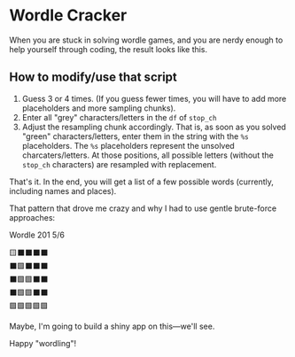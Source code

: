 # Wordle Cracker

When you are stuck in solving wordle games, and you are nerdy enough to help yourself through coding, 
the result looks like this.

## How to modify/use that script

 1. Guess 3 or 4 times. (If you guess fewer times, you will have to add more placeholders and more sampling chunks).
 2. Enter all "grey" characters/letters in the `df` of `stop_ch`
 3. Adjust the resampling chunk accordingly. That is, as soon as you solved "green" characters/letters, enter them in the string with the `%s` placeholders.
    The `%s` placeholders represent the unsolved charcaters/letters. At those positions, all possible letters (without the `stop_ch` characters) are resampled with replacement. 
 
That's it. In the end, you will get a list of a few possible words (currently, including names and places).


That pattern that drove me crazy and why I had to use gentle brute-force approaches: 

Wordle 201 5/6

  🟨⬛⬛⬛⬛\
  ⬛🟩⬛⬛⬛\
  ⬛🟩🟩⬛⬛\
  ⬛🟩🟩⬛⬛\
  🟩🟩🟩🟩🟩


Maybe, I'm going to build a shiny app on this—we'll see.

Happy "wordling"!
